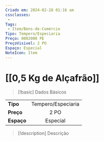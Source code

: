 ```yaml
---
Criado em: 2024-02-28 01:16 am
cssclasses:
 - 
Tags:
 - Item/Bens-de-Comércio
Tipo: Tempero/Especiaria
Preço: 0002000 PE
PreçoVisivel: 2 PO
Espaço: Especial
NoteIcon: Item
---
```

# [[0,5 Kg de Alçafrão]]

> [!basic] Dados Básicos
> 
|            |     |
| ---------- |:---:|
| **Tipo**   |  Tempero/Especiaria   |
| **Preço**  |  2 PO   |
| **Espaço** |  Especial    |
> 
 
> [!description] Descrição
> 
> 
